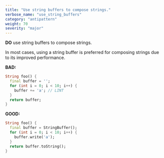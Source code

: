 ```yaml
---
title: "Use string buffers to compose strings."
verbose_name: "use_string_buffers"
category: "antipattern"
weight: 70
severity: "major"
---
```

**DO** use string buffers to compose strings.

In most cases, using a string buffer is preferred for composing strings due to
its improved performance.

**BAD:**
```dart
String foo() {
  final buffer = '';
  for (int i = 0; i < 10; i++) {
    buffer += 'a'; // LINT
  }
  return buffer;
}
```

**GOOD:**
```dart
String foo() {
  final buffer = StringBuffer();
  for (int i = 0; i < 10; i++) {
    buffer.write('a');
  }
  return buffer.toString();
}
```
